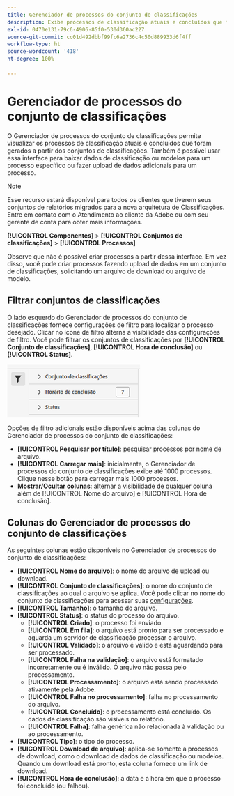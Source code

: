 ```yaml
---
title: Gerenciador de processos do conjunto de classificações
description: Exibe processos de classificação atuais e concluídos que foram gerados a partir dos conjuntos de classificações.
exl-id: 0470e131-79c6-4906-85f0-530d360ac227
source-git-commit: cc01d492dbbf99fc6a2736c4c50d889933d6f4ff
workflow-type: ht
source-wordcount: '418'
ht-degree: 100%

---
```


# Gerenciador de processos do conjunto de classificações

O Gerenciador de processos do conjunto de classificações permite visualizar os processos de classificação atuais e concluídos que foram gerados a partir dos conjuntos de classificações. Também é possível usar essa interface para baixar dados de classificação ou modelos para um processo específico ou fazer upload de dados adicionais para um processo.

>[!NOTE]
>
>Esse recurso estará disponível para todos os clientes que tiverem seus conjuntos de relatórios migrados para a nova arquitetura de Classificações. Entre em contato com o Atendimento ao cliente da Adobe ou com seu gerente de conta para obter mais informações.

**[!UICONTROL Componentes]** > **[!UICONTROL Conjuntos de classificações]** > **[!UICONTROL Processos]**

Observe que não é possível criar processos a partir dessa interface. Em vez disso, você pode criar processos fazendo upload de dados em um conjunto de classificações, solicitando um arquivo de download ou arquivo de modelo.

## Filtrar conjuntos de classificações

O lado esquerdo do Gerenciador de processos do conjunto de classificações fornece configurações de filtro para localizar o processo desejado. Clicar no ícone de filtro alterna a visibilidade das configurações de filtro. Você pode filtrar os conjuntos de classificações por **[!UICONTROL Conjunto de classificações]**, **[!UICONTROL Hora de conclusão]** ou **[!UICONTROL Status]**.

![Filtros do processo do conjunto de classificações](../assets/classification-set-job-filters.png)

Opções de filtro adicionais estão disponíveis acima das colunas do Gerenciador de processos do conjunto de classificações:

* **[!UICONTROL Pesquisar por título]**: pesquisar processos por nome de arquivo.
* **[!UICONTROL Carregar mais]**: inicialmente, o Gerenciador de processos do conjunto de classificações exibe até 1000 processos. Clique nesse botão para carregar mais 1000 processos.
* **Mostrar/Ocultar colunas**: alternar a visibilidade de qualquer coluna além de [!UICONTROL Nome do arquivo] e [!UICONTROL Hora de conclusão].

## Colunas do Gerenciador de processos do conjunto de classificações

As seguintes colunas estão disponíveis no Gerenciador de processos do conjunto de classificações:

* **[!UICONTROL Nome do arquivo]**: o nome do arquivo de upload ou download.
* **[!UICONTROL Conjunto de classificações]**: o nome do conjunto de classificações ao qual o arquivo se aplica. Você pode clicar no nome do conjunto de classificações para acessar suas [configurações](settings.md).
* **[!UICONTROL Tamanho]**: o tamanho do arquivo.
* **[!UICONTROL Status]**: o status do processo do arquivo.
   * **[!UICONTROL Criado]**: o processo foi enviado.
   * **[!UICONTROL Em fila]**: o arquivo está pronto para ser processado e aguarda um servidor de classificação processar o arquivo.
   * **[!UICONTROL Validado]**: o arquivo é válido e está aguardando para ser processado.
   * **[!UICONTROL Falha na validação]**: o arquivo está formatado incorretamente ou é inválido. O arquivo não passa pelo processamento.
   * **[!UICONTROL Processamento]**: o arquivo está sendo processado ativamente pela Adobe.
   * **[!UICONTROL Falha no processamento]**: falha no processamento do arquivo.
   * **[!UICONTROL Concluído]**: o processamento está concluído. Os dados de classificação são visíveis no relatório.
   * **[!UICONTROL Falha]**: falha genérica não relacionada à validação ou ao processamento.
* **[!UICONTROL Tipo]**: o tipo do processo.
* **[!UICONTROL Download de arquivo]**: aplica-se somente a processos de download, como o download de dados de classificação ou modelos. Quando um download está pronto, esta coluna fornece um link de download.
* **[!UICONTROL Hora de conclusão]**: a data e a hora em que o processo foi concluído (ou falhou).
